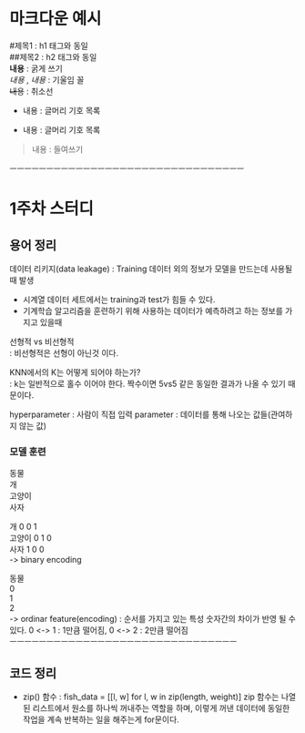# 마크다운 예시  
#제목1 : h1 태그와 동일  
##제목2 : h2 태그와 동일  
**내용** : 굵게 쓰기  
*내용* , _내용_ : 기울임 꼴  
~~내용~~ : 취소선  
* 내용 : 글머리 기호 목록
- 내용 : 글머리 기호 목록
> 내용 : 들여쓰기 

ㅡㅡㅡㅡㅡㅡㅡㅡㅡㅡㅡㅡㅡㅡㅡㅡㅡㅡㅡㅡㅡㅡㅡㅡㅡㅡㅡㅡㅡㅡㅡㅡ

# 1주차 스터디  
## 용어 정리  
데이터 리키지(data leakage) : Training 데이터 외의 정보가 모델을 만드는데 사용될 때 발생  
- 시계열 데이터 세트에서는 training과 test가 힘들 수 있다.
- 기계학습 알고리즘을 훈련하기 위해 사용하는 데이터가 예측하려고 하는 정보를 가지고 있을때

선형적 vs 비선형적  
: 비선형적은 선형이 아닌것 이다. 

KNN에서의 K는 어떻게 되어야 하는가?  
: k는 일반적으로 홀수 이어야 한다. 짝수이면 5vs5 같은 동일한 결과가 나올 수 있기 때문이다.


hyperparameter : 사람이 직접 입력
parameter : 데이터를 통해 나오는 값들(관여하지 않는 값)

### 모델 훈련  

동물        
개                  
고양이            
사자               
 
 개     0 0 1  
고양이  0 1 0   
사자    1 0 0  
-> binary encoding  

동물  
0  
1  
2  
-> ordinar feature(encoding) : 순서를 가지고 있는 특성
숫자간의 차이가 반영 될 수 있다. 0 <-> 1 : 1만큼 떨어짐, 0 <-> 2 : 2만큼 떨어짐  
ㅡㅡㅡㅡㅡㅡㅡㅡㅡㅡㅡㅡㅡㅡㅡㅡㅡㅡㅡㅡㅡㅡㅡㅡㅡㅡㅡㅡㅡㅡㅡ  

## 코드 정리

* zip() 함수
  : fish_data = [[l, w] for l, w in zip(length, weight)]
  zip 함수는 나열된 리스트에서 원소를 하나씩 꺼내주는 역할을 하며, 이렇게 꺼낸 데이터에 동일한 작업을 계속 반복하는 일을 해주는게 for문이다. 
